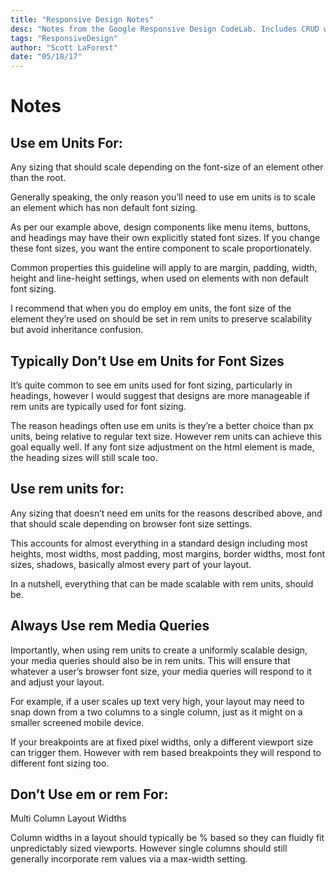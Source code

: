 ```yaml
---
title: "Responsive Design Notes"
desc: "Notes from the Google Responsive Design CodeLab. Includes CRUD with object stores, cursors and uses idb library."
tags: "ResponsiveDesign"
author: "Scott LaForest"
date: "05/18/17"
---
```


# Notes
## Use em Units For:
Any sizing that should scale depending on the font-size of an element other than the root.

Generally speaking, the only reason you’ll need to use em units is to scale an element which has non default font sizing.

As per our example above, design components like menu items, buttons, and headings may have their own explicitly stated font sizes. If you change these font sizes, you want the entire component to scale proportionately.

Common properties this guideline will apply to are margin, padding, width, height and line-height settings, when used on elements with non default font sizing.

I recommend that when you do employ em units, the font size of the element they’re used on should be set in rem units to preserve scalability but avoid inheritance confusion.

## Typically Don’t Use em Units for Font Sizes

It’s quite common to see em units used for font sizing, particularly in headings, however I would suggest that designs are more manageable if rem units are typically used for font sizing.

The reason headings often use em units is they’re a better choice than px units, being relative to regular text size. However rem units can achieve this goal equally well. If any font size adjustment on the html element is made, the heading sizes will still scale too.

## Use rem units for:
Any sizing that doesn’t need em units for the reasons described above, and that should scale depending on browser font size settings.

This accounts for almost everything in a standard design including most heights, most widths, most padding, most margins, border widths, most font sizes, shadows, basically almost every part of your layout.

In a nutshell, everything that can be made scalable with rem units, should be.

## Always Use rem Media Queries

Importantly, when using rem units to create a uniformly scalable design, your media queries should also be in rem units. This will ensure that whatever a user’s browser font size, your media queries will respond to it and adjust your layout.

For example, if a user scales up text very high, your layout may need to snap down from a two columns to a single column, just as it might on a smaller screened mobile device.

If your breakpoints are at fixed pixel widths, only a different viewport size can trigger them. However with rem based breakpoints they will respond to different font sizing too.

## Don’t Use em or rem For:
Multi Column Layout Widths

Column widths in a layout should typically be % based so they can fluidly fit unpredictably sized viewports.
However single columns should still generally incorporate rem values via a max-width setting.
